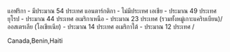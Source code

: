 แอฟริกา - มีประมาณ 54 ประเทศ
แอนตาร์กติกา - ไม่มีประเทศ
เอเชีย - ประมาณ 49 ประเทศ
ยุโรป - ประมาณ 44 ประเทศ
อเมริกาเหนือ - ประมาณ 23 ประเทศ (รวมทั้งหมู่เกาะแคริบเบียน)/
ออสเตรเลีย (โอเชียเนีย) - ประมาณ 14 ประเทศ
อเมริกาใต้ - ประมาณ 12 ประเทศ /

Canada,Benin,Haiti
